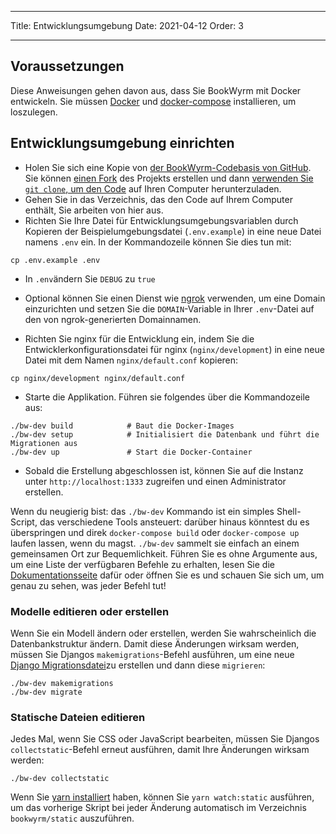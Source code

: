 - - -
Title: Entwicklungsumgebung Date: 2021-04-12 Order: 3
- - -

## Voraussetzungen

Diese Anweisungen gehen davon aus, dass Sie BookWyrm mit Docker entwickeln. Sie müssen [Docker](https://docs.docker.com/engine/install/) und [docker-compose](https://docs.docker.com/compose/install/) installieren, um loszulegen.

## Entwicklungsumgebung einrichten

- Holen Sie sich eine Kopie von [der BookWyrm-Codebasis von GitHub](https://github.com/bookwyrm-social/bookwyrm). Sie können [einen Fork](https://docs.github.com/en/get-started/quickstart/fork-a-repo) des Projekts erstellen und dann [verwenden Sie `git clone`, um den Code](https://docs.github.com/en/github/creating-cloning-and-archiving-repositories/cloning-a-repository-from-github/cloning-a-repository) auf Ihren Computer herunterzuladen.
- Gehen Sie in das Verzeichnis, das den Code auf Ihrem Computer enthält, Sie arbeiten von hier aus.
- Richten Sie Ihre Datei für Entwicklungsumgebungsvariablen durch Kopieren der Beispielumgebungsdatei (`.env.example`) in eine neue Datei namens `.env` ein. In der Kommandozeile können Sie dies tun mit:
``` { .sh }
cp .env.example .env
```
- In `.env`ändern Sie `DEBUG` zu `true`
- Optional können Sie einen Dienst wie [ngrok](https://ngrok.com/) verwenden, um eine Domain einzurichten und setzen Sie die `DOMAIN`-Variable in Ihrer `.env`-Datei auf den von ngrok-generierten Domainnamen.

- Richten Sie nginx für die Entwicklung ein, indem Sie die Entwicklerkonfigurationsdatei für nginx (`nginx/development`) in eine neue Datei mit dem Namen `nginx/default.conf` kopieren:
``` { .sh }
cp nginx/development nginx/default.conf
```

- Starte die Applikation. Führen sie folgendes über die Kommandozeile aus:
``` { .sh }
./bw-dev build            # Baut die Docker-Images
./bw-dev setup            # Initialisiert die Datenbank und führt die Migrationen aus
./bw-dev up               # Start die Docker-Container
```
- Sobald die Erstellung abgeschlossen ist, können Sie auf die Instanz unter `http://localhost:1333` zugreifen und einen Administrator erstellen.

Wenn du neugierig bist: das `./bw-dev` Kommando ist ein simples Shell-Script, das verschiedene Tools ansteuert: darüber hinaus könntest du es überspringen und direk `docker-compose build` oder `docker-compose up` laufen lassen, wenn du magst. `./bw-dev` sammelt sie einfach an einem gemeinsamen Ort zur Bequemlichkeit. Führen Sie es ohne Argumente aus, um eine Liste der verfügbaren Befehle zu erhalten, lesen Sie die [Dokumentationsseite](/command-line-tool.html) dafür oder öffnen Sie es und schauen Sie sich um, um genau zu sehen, was jeder Befehl tut!

### Modelle editieren oder erstellen

Wenn Sie ein Modell ändern oder erstellen, werden Sie wahrscheinlich die Datenbankstruktur ändern. Damit diese Änderungen wirksam werden, müssen Sie Djangos `makemigrations`-Befehl ausführen, um eine neue [Django Migrationsdatei](https://docs.djangoproject.com/en/3.2/topics/migrations)zu erstellen und dann diese `migrieren`:

``` { .sh }
./bw-dev makemigrations
./bw-dev migrate
```

### Statische Dateien editieren
Jedes Mal, wenn Sie CSS oder JavaScript bearbeiten, müssen Sie Djangos `collectstatic`-Befehl erneut ausführen, damit Ihre Änderungen wirksam werden:
``` { .sh }
./bw-dev collectstatic
```

Wenn Sie [yarn installiert](https://yarnpkg.com/getting-started/install) haben, können Sie `yarn watch:static` ausführen, um das vorherige Skript bei jeder Änderung automatisch im Verzeichnis `bookwyrm/static` auszuführen.
